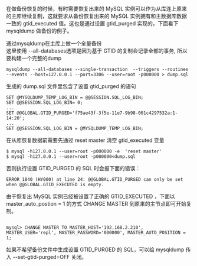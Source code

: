 在做备份恢复的时候，有时需要恢复出来的 MySQL 实例可以作为从库连上原来的主库继续复制，这就要求从备份恢复出来的 MySQL 实例拥有和主数据库数据一致的 gtid_executed 值。这也是通过设置 gtid_purged 实现的，下面看下 mysqldump 做备份的例子。

通过mysqldump在主库上做一个全量备份  
这里使用 --all-databases选项是因为基于 GTID 的复制会记录全部的事务, 所以要构建一个完整的dump
```
mysqldump --all-databases --single-transaction  --triggers --routines --events --host=127.0.0.1 --port=3306 --user=root -p000000 > dump.sql
```
生成的 dump.sql 文件里包含了设置 gtid_purged 的语句
```
SET @MYSQLDUMP_TEMP_LOG_BIN = @@SESSION.SQL_LOG_BIN;
SET @@SESSION.SQL_LOG_BIN= 0;
...
SET @@GLOBAL.GTID_PURGED='f75ae43f-3f5e-11e7-9b98-001c4297532a:1-14:20';
...
SET @@SESSION.SQL_LOG_BIN = @MYSQLDUMP_TEMP_LOG_BIN;
```
在从库恢复数据前需要先通过 reset master 清空 gtid_executed 变量
```
$ mysql -h127.0.0.1 --user=root -p000000 -e  'reset master'
$ mysql -h127.0.0.1 --user=root -p000000<dump.sql
```
否则执行设置 GTID_PURGED 的 SQL 时会报下面的错误：
```
ERROR 1840 (HY000) at line 24: @@GLOBAL.GTID_PURGED can only be set when @@GLOBAL.GTID_EXECUTED is empty.
```
由于恢复出 MySQL 实例已经被设置了正确的 GTID_EXECUTED ，下面以 master_auto_postion = 1 的方式 CHANGE MASTER 到原来的主节点即可开始复制。
```

mysql> CHANGE MASTER TO MASTER_HOST='192.168.2.210', MASTER_USER='repl', MASTER_PASSWORD='000000', MASTER_AUTO_POSITION = 1;

```
如果不希望备份文件中生成设置 GTID_PURGED 的 SQL，可以给 mysqldump 传入 --set-gtid-purged=OFF 关闭。